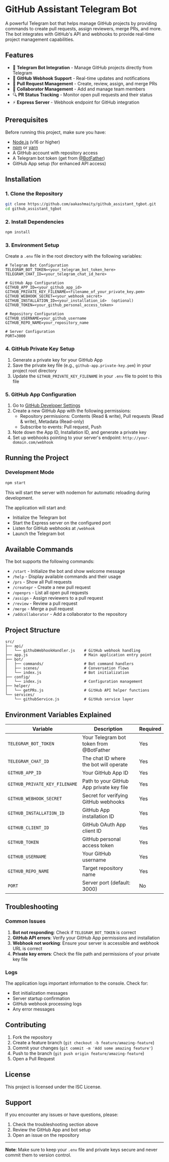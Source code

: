# GitHub Assistant Telegram Bot

A powerful Telegram bot that helps manage GitHub projects by providing commands to create pull requests, assign reviewers, merge PRs, and more. The bot integrates with GitHub's API and webhooks to provide real-time project management capabilities.

## Features

- 🤖 **Telegram Bot Integration** - Manage GitHub projects directly from Telegram
- 🔄 **GitHub Webhook Support** - Real-time updates and notifications
- 📝 **Pull Request Management** - Create, review, assign, and merge PRs
- 👥 **Collaborator Management** - Add and manage team members
- 🔍 **PR Status Tracking** - Monitor open pull requests and their status
- ⚡ **Express Server** - Webhook endpoint for GitHub integration

## Prerequisites

Before running this project, make sure you have:

- [Node.js](https://nodejs.org/) (v16 or higher)
- [npm](https://www.npmjs.com/) or [yarn](https://yarnpkg.com/)
- A GitHub account with repository access
- A Telegram bot token (get from [@BotFather](https://t.me/botfather))
- GitHub App setup (for enhanced API access)

## Installation

### 1. Clone the Repository

```bash
git clone https://github.com/aakashmaity/github_assistant_tgbot.git
cd github_assistant_tgbot
```

### 2. Install Dependencies

```bash
npm install
```

### 3. Environment Setup

Create a `.env` file in the root directory with the following variables:

```env
# Telegram Bot Configuration
TELEGRAM_BOT_TOKEN=<your_telegram_bot_token_here>
TELEGRAM_CHAT_ID=<your_telegram_chat_id_here>

# GitHub App Configuration
GITHUB_APP_ID=<your_github_app_id>
GITHUB_PRIVATE_KEY_FILENAME=<filename_of_your_private_key.pem>
GITHUB_WEBHOOK_SECRET=<your_webhook_secret>
GITHUB_INSTALLATION_ID=<your_installation_id>  (optional)
GITHUB_TOKEN=<your_github_personal_access_token>

# Repository Configuration
GITHUB_USERNAME=your_github_username
GITHUB_REPO_NAME=your_repository_name

# Server Configuration
PORT=3000
```

### 4. GitHub Private Key Setup

1. Generate a private key for your GitHub App
2. Save the private key file (e.g., `github-app.private-key.pem`) in your project root directory
3. Update the `GITHUB_PRIVATE_KEY_FILENAME` in your `.env` file to point to this file

### 5. GitHub App Configuration

1. Go to [GitHub Developer Settings](https://github.com/settings/apps)
2. Create a new GitHub App with the following permissions:
   - Repository permissions: Contents (Read & write), Pull requests (Read & write), Metadata (Read-only)
   - Subscribe to events: Pull request, Push
3. Note down the App ID, Installation ID, and generate a private key
4. Set up webhooks pointing to your server's endpoint: `http://your-domain.com/webhook`

## Running the Project

### Development Mode

```bash
npm start
```

This will start the server with nodemon for automatic reloading during development.


The application will start and:
- Initialize the Telegram bot
- Start the Express server on the configured port
- Listen for GitHub webhooks at `/webhook`
- Launch the Telegram bot

## Available Commands

The bot supports the following commands:

- `/start` - Initialize the bot and show welcome message
- `/help` - Display available commands and their usage
- `/prs` - Show all Pull requests
- `/createpr` - Create a new pull request
- `/openprs` - List all open pull requests
- `/assign` - Assign reviewers to a pull request
- `/review` - Review a pull request
- `/merge` - Merge a pull request
- `/addcollaborator` - Add a collaborator to the repository

## Project Structure

```
src/
├── api/
│   └── githubWebhookHandler.js    # GitHub webhook handling
├── app.js                         # Main application entry point
├── bot/
│   ├── commands/                  # Bot command handlers
│   ├── scenes/                    # Conversation flows
│   └── index.js                   # Bot initialization
├── config/
│   └── index.js                   # Configuration management
├── helper/
│   └── getPRs.js                  # GitHub API helper functions
└── services/
    └── githubService.js           # GitHub service layer
```

## Environment Variables Explained

| Variable | Description | Required |
|----------|-------------|----------|
| `TELEGRAM_BOT_TOKEN` | Your Telegram bot token from @BotFather | Yes |
| `TELEGRAM_CHAT_ID` | The chat ID where the bot will operate | Yes |
| `GITHUB_APP_ID` | Your GitHub App ID | Yes |
| `GITHUB_PRIVATE_KEY_FILENAME` | Path to your GitHub App private key file | Yes |
| `GITHUB_WEBHOOK_SECRET` | Secret for verifying GitHub webhooks | Yes |
| `GITHUB_INSTALLATION_ID` | GitHub App installation ID | Yes |
| `GITHUB_CLIENT_ID` | GitHub OAuth App client ID | Yes |
| `GITHUB_TOKEN` | GitHub personal access token | Yes |
| `GITHUB_USERNAME` | Your GitHub username | Yes |
| `GITHUB_REPO_NAME` | Target repository name | Yes |
| `PORT` | Server port (default: 3000) | No |

## Troubleshooting

### Common Issues

1. **Bot not responding**: Check if `TELEGRAM_BOT_TOKEN` is correct
2. **GitHub API errors**: Verify your GitHub App permissions and installation
3. **Webhook not working**: Ensure your server is accessible and webhook URL is correct
4. **Private key errors**: Check the file path and permissions of your private key file

### Logs

The application logs important information to the console. Check for:
- Bot initialization messages
- Server startup confirmation
- GitHub webhook processing logs
- Any error messages

## Contributing

1. Fork the repository
2. Create a feature branch (`git checkout -b feature/amazing-feature`)
3. Commit your changes (`git commit -m 'Add some amazing feature'`)
4. Push to the branch (`git push origin feature/amazing-feature`)
5. Open a Pull Request

## License

This project is licensed under the ISC License.

## Support

If you encounter any issues or have questions, please:
1. Check the troubleshooting section above
2. Review the GitHub App and bot setup
3. Open an issue on the repository

---

**Note**: Make sure to keep your `.env` file and private keys secure and never commit them to version control.
